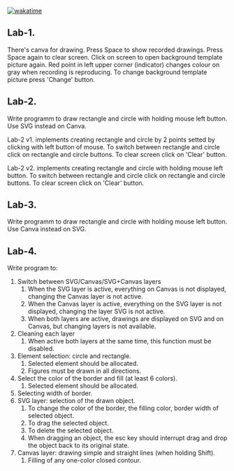 [![wakatime](https://wakatime.com/badge/github/Kkotto/JSTraining.svg)](https://wakatime.com/badge/github/Kkotto/JSTraining)

## Lab-1. 
There's canva for drawing. Press Space to show recorded drawings. Press Space again to clear screen. 
Click on screen to open background template picture again. 
Red point in left upper corner (indicator) changes colour on gray when recording is reproducing.
To change background template picture press 'Change' button.

## Lab-2.
Write programm to draw rectangle and circle with holding mouse left button. Use SVG instead on Canva.

Lab-2 v1. implements creating rectangle and circle by 2 points setted by clicking with left button of mouse.
To switch between rectangle and circle click on rectangle and circle buttons. To clear screen click on 'Clear' button.

Lab-2 v2. implements creating rectangle and circle with holding mouse left button.
To switch between rectangle and circle click on rectangle and circle buttons. To clear screen click on 'Clear' button.

## Lab-3.
Write programm to draw rectangle and circle with holding mouse left button. Use Canva instead on SVG.

## Lab-4.
Write program to:
1. Switch between SVG/Canvas/SVG+Canvas layers
    1. When the SVG layer is active, everything on Canvas is not displayed, changing the Canvas layer is not active.
    2. When the Canvas layer is active, everything on the SVG layer is not displayed, changing the layer SVG is not active.
    3. When both layers are active, drawings are displayed on SVG and on Canvas, but changing layers is not available.
2. Cleaning each layer
    1. When active both layers at the same time, this function must be disabled.
3. Element selection: circle and rectangle.
    1. Selected element should be allocated.
    2. Figures must be drawn in all directions.
4. Select the color of the border and fill (at least 6 colors).
    1. Selected element should be allocated.
5. Selecting width of border.
6. SVG layer: selection of the drawn object.
    1. To change the color of the border, the filling color, border width of selected object.
    2. To drag the selected object.
    3. To delete the selected object.
    4. When dragging an object, the esc key should interrupt
       drag and drop the object back to its original state.
7. Canvas layer: drawing simple and straight lines (when holding Shift).
    1. Filling of any one-color closed contour.
